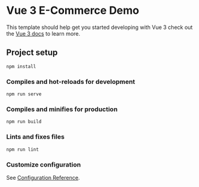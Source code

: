 # Vue 3 E-Commerce Demo

This template should help get you started developing with Vue 3 check out the [Vue 3 docs](https://vuejs.org/) to learn more.

## Project setup
```
npm install
```

### Compiles and hot-reloads for development
```
npm run serve
```

### Compiles and minifies for production
```
npm run build
```

### Lints and fixes files
```
npm run lint
```

### Customize configuration
See [Configuration Reference](https://cli.vuejs.org/config/).
